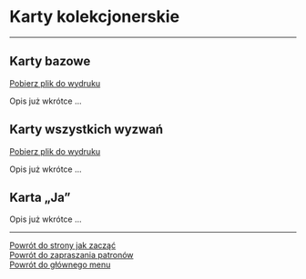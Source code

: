 # Karty kolekcjonerskie
---
## <span id="karty-kolekcjonerskie-karty-bazowe">Karty bazowe</span>
[Pobierz plik do wydruku](/pl/pdf/karty_bazowe.pdf)

Opis już wkrótce ...

## <span id="karty-kolekcjonerskie-karty-wszystkich-wyzwan">Karty wszystkich wyzwań</span>
[Pobierz plik do wydruku](/pl/pdf/karty_wszystkich_wyzwan.pdf)

Opis już wkrótce ...

## <span id="karty-kolekcjonerskie-karta-ja">Karta „Ja”</span>
Opis już wkrótce ...

---
[Powrót do strony jak zacząć](jak_zaczac.md#jak-zaczac-wlasna-kolekcja-kart)  
[Powrót do zapraszania patronów](jak_zapraszac_patronow.md)  
[Powrót do głównego menu](index.md)
